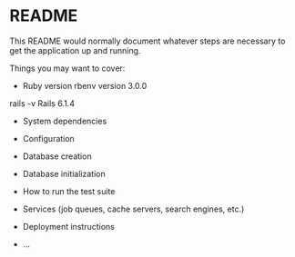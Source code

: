 # README

This README would normally document whatever steps are necessary to get the
application up and running.

Things you may want to cover:

* Ruby version
rbenv version
3.0.0

rails -v
Rails 6.1.4


* System dependencies

* Configuration

* Database creation

* Database initialization

* How to run the test suite

* Services (job queues, cache servers, search engines, etc.)

* Deployment instructions

* ...
